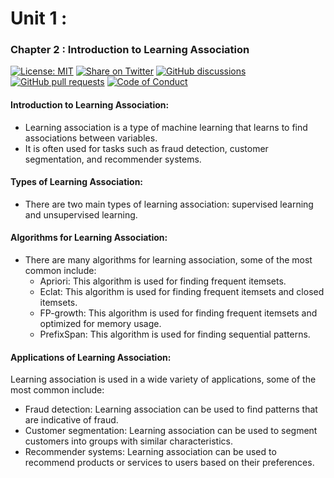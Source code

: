 # Unit 1 : 
### Chapter 2 : Introduction to Learning Association

[![License: MIT](https://img.shields.io/badge/License-MIT-yellow.svg)](LICENSE)
[![Share on Twitter](https://img.shields.io/badge/-Share%20on%20Twitter-blue?logo=twitter&style=flat-square)](https://twitter.com/intent/tweet?text=https%3A%2F%2Fgithub.com%2Fwhoami-anoint%2FMachine-Learning-Series)
[![GitHub discussions](https://img.shields.io/github/discussions/whoami-anoint/Machine-Learning-Series)](https://github.com/whoami-anoint/Machine-Learning-Series/discussions)
[![GitHub pull requests](https://img.shields.io/github/issues-pr/whoami-anoint/Machine-Learning-Series)](https://github.com/whoami-anoint/Machine-Learning-Series/pulls)
[![Code of Conduct](https://img.shields.io/badge/Code%20of%20Conduct-Contributor%20Covenant-blue.svg)](CODE_OF_CONDUCT.md)

#### **Introduction to Learning Association:**
* Learning association is a type of machine learning that learns to find associations between variables.
* It is often used for tasks such as fraud detection, customer segmentation, and recommender systems.

#### **Types of Learning Association:**
* There are two main types of learning association: supervised learning and unsupervised learning.
    
#### **Algorithms for Learning Association:**

* There are many algorithms for learning association, some of the most common include:
    * Apriori: This algorithm is used for finding frequent itemsets.
    * Eclat: This algorithm is used for finding frequent itemsets and closed itemsets.
    * FP-growth: This algorithm is used for finding frequent itemsets and optimized for memory usage.
    * PrefixSpan: This algorithm is used for finding sequential patterns.

#### **Applications of Learning Association:**
Learning association is used in a wide variety of applications, some of the most common include:
* Fraud detection: Learning association can be used to find patterns that are indicative of fraud.
* Customer segmentation: Learning association can be used to segment customers into groups with similar characteristics.
* Recommender systems: Learning association can be used to recommend products or services to users based on their preferences.
